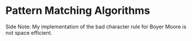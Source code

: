 # Pattern Matching Algorithms
Side Note: My implementation of the bad character rule for Boyer Moore is not space efficient.
